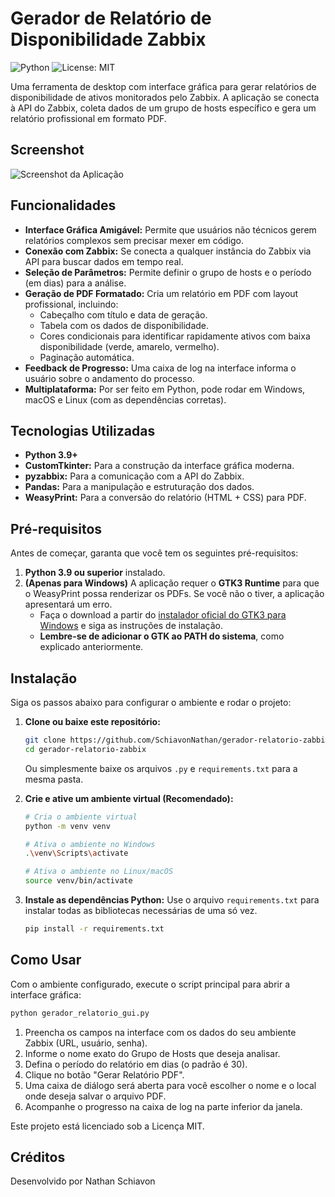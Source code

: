 # Gerador de Relatório de Disponibilidade Zabbix

![Python](https://img.shields.io/badge/Python-3.9+-blue.svg)
![License: MIT](https://img.shields.io/badge/License-MIT-yellow.svg)

Uma ferramenta de desktop com interface gráfica para gerar relatórios de disponibilidade de ativos monitorados pelo Zabbix. A aplicação se conecta à API do Zabbix, coleta dados de um grupo de hosts específico e gera um relatório profissional em formato PDF.

## Screenshot

![Screenshot da Aplicação](https://i.imgur.com/8Qj9LqY.png)

## Funcionalidades

* **Interface Gráfica Amigável:** Permite que usuários não técnicos gerem relatórios complexos sem precisar mexer em código.
* **Conexão com Zabbix:** Se conecta a qualquer instância do Zabbix via API para buscar dados em tempo real.
* **Seleção de Parâmetros:** Permite definir o grupo de hosts e o período (em dias) para a análise.
* **Geração de PDF Formatado:** Cria um relatório em PDF com layout profissional, incluindo:
    * Cabeçalho com título e data de geração.
    * Tabela com os dados de disponibilidade.
    * Cores condicionais para identificar rapidamente ativos com baixa disponibilidade (verde, amarelo, vermelho).
    * Paginação automática.
* **Feedback de Progresso:** Uma caixa de log na interface informa o usuário sobre o andamento do processo.
* **Multiplataforma:** Por ser feito em Python, pode rodar em Windows, macOS e Linux (com as dependências corretas).

## Tecnologias Utilizadas

* **Python 3.9+**
* **CustomTkinter:** Para a construção da interface gráfica moderna.
* **pyzabbix:** Para a comunicação com a API do Zabbix.
* **Pandas:** Para a manipulação e estruturação dos dados.
* **WeasyPrint:** Para a conversão do relatório (HTML + CSS) para PDF.

## Pré-requisitos

Antes de começar, garanta que você tem os seguintes pré-requisitos:

1.  **Python 3.9 ou superior** instalado.
2.  **(Apenas para Windows)** A aplicação requer o **GTK3 Runtime** para que o WeasyPrint possa renderizar os PDFs. Se você não o tiver, a aplicação apresentará um erro.
    * Faça o download a partir do [instalador oficial do GTK3 para Windows](https://github.com/tschoonj/GTK-for-Windows-Runtime-Environment-Installer/releases) e siga as instruções de instalação.
    * **Lembre-se de adicionar o GTK ao PATH do sistema**, como explicado anteriormente.

## Instalação

Siga os passos abaixo para configurar o ambiente e rodar o projeto:

1.  **Clone ou baixe este repositório:**
    ```bash
    git clone https://github.com/SchiavonNathan/gerador-relatorio-zabbix.git
    cd gerador-relatorio-zabbix
    ```
    Ou simplesmente baixe os arquivos `.py` e `requirements.txt` para a mesma pasta.

2.  **Crie e ative um ambiente virtual (Recomendado):**
    ```bash
    # Cria o ambiente virtual
    python -m venv venv

    # Ativa o ambiente no Windows
    .\venv\Scripts\activate

    # Ativa o ambiente no Linux/macOS
    source venv/bin/activate
    ```

3.  **Instale as dependências Python:**
    Use o arquivo `requirements.txt` para instalar todas as bibliotecas necessárias de uma só vez.
    ```bash
    pip install -r requirements.txt
    ```

## Como Usar

Com o ambiente configurado, execute o script principal para abrir a interface gráfica:

```bash
python gerador_relatorio_gui.py
```

1. Preencha os campos na interface com os dados do seu ambiente Zabbix (URL, usuário, senha).
2. Informe o nome exato do Grupo de Hosts que deseja analisar.
3. Defina o período do relatório em dias (o padrão é 30).
4. Clique no botão "Gerar Relatório PDF".
5. Uma caixa de diálogo será aberta para você escolher o nome e o local onde deseja salvar o arquivo PDF.
6. Acompanhe o progresso na caixa de log na parte inferior da janela.

Este projeto está licenciado sob a Licença MIT.

## Créditos

Desenvolvido por Nathan Schiavon